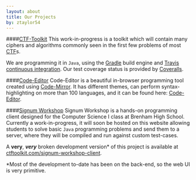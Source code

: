 ```yaml
---
layout: about
title: Our Projects
by: ztaylor54
---
```

<style>
		ul li {
			list-style-type: circle;
		}
		h1, h2 {
	  		margin-top: 10px;
		 	text-align: center;
		}
		h3, h5, h6 {
		  	text-align: left;
			margin-top: 10px;
		}
		h4 {
    			margin-top: 10px;
    			font-size: 200%;
    			margin-bottom: 10px;
    			text-align: left;
    			border-bottom: 1px solid #eee;
    			font-weight: bold;
    			padding-bottom: 0.3em;
		}
		table {
			margin: 0 auto;
		}
</style>
####[CTF-Toolkit](https://github.com/ztaylor54/CTF-Toolkit)
This work-in-progress is a toolkit which will contain many ciphers and algorithms commonly seen in the first few problems of most [CTF](https://ctftime.org/)s.  

We are programming it in `Java`, using the [Gradle](http://gradle.org/) build engine and [Travis](https://travis-ci.org/) [continuous integration](https://en.wikipedia.org/wiki/Continuous_integration). Our test coverage status is provided by [Coveralls](https://coveralls.io/).  


####[Code-Editor](https://github.com/ztaylor54/code-editor)
Code-Editor is a beautiful in-browser programming tool created using [Code-Mirror](https://codemirror.net/). It has different themes, can perform syntax-highlighting on more than 100 languages, and it can be found here: [Code-Editor](http://ztaylor54.github.io/code-editor/#base16-dark).  

####[Signum Workshop](https://github.com/ID10T-Errors/signum-workshop-client)
Signum Workshop is a hands-on programming client designed for the Computer Science I class at Brenham High School. Currently a work-in-progress, it will soon be hosted on this website allowing students to solve basic `Java` programming problems and send them to a server, where they will be compiled and run against custom test-cases.  

A **very**, ***very*** broken development version* of this project is available at [ctftoolkit.com/signum-workshop-client](http://www.ctftoolkit.com/signum-workshop-client).  

*Most of the development to-date has been on the back-end, so the web UI is very primitive.
